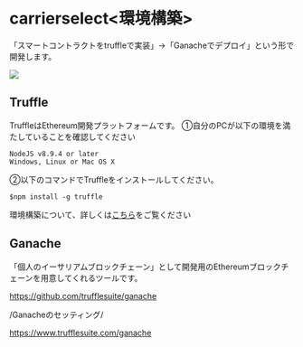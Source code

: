 # carrierselect<環境構築>
「スマートコントラクトをtruffleで実装」→「Ganacheでデプロイ」という形で開発します。

![](https://user-images.githubusercontent.com/47593288/95819154-5b9d7780-0d60-11eb-89dd-f665b0b0e2a8.png)


## Truffle
TruffleはEthereum開発プラットフォームです。
①自分のPCが以下の環境を満たしていることを確認してください
```
NodeJS v8.9.4 or later
Windows, Linux or Mac OS X
```
②以下のコマンドでTruffleをインストールしてください。
```
$npm install -g truffle
```
環境構築について、詳しくは[こちら](https://github.com/trufflesuite/truffle)をご覧ください

## Ganache
「個人のイーサリアムブロックチェーン」として開発用のEthereumブロックチェーンを用意してくれるツールです。

https://github.com/trufflesuite/ganache

/Ganacheのセッティング/

https://www.trufflesuite.com/ganache

